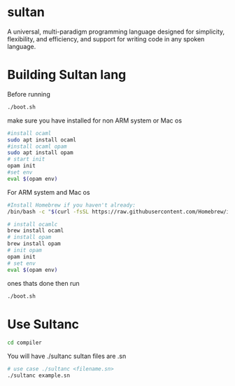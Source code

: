# sultan
A universal, multi-paradigm programming language designed for simplicity, flexibility, and efficiency, and support for writing code in any spoken language.

# Building Sultan lang
Before running 
```sh
./boot.sh
```
make sure you have installed for non ARM system or Mac os
```sh
#install ocaml
sudo apt install ocaml
#install ocaml opam
sudo apt install opam
# start init
opam init
#set env
eval $(opam env)

```
For ARM system and Mac os
```sh
#Install Homebrew if you haven't already:
/bin/bash -c "$(curl -fsSL https://raw.githubusercontent.com/Homebrew/install/HEAD/install.sh)"

# install ocamlc
brew install ocaml
# install opam
brew install opam
# init opam
opam init
# set env
eval $(opam env)


```
ones thats done then run
```sh
./boot.sh
```



# Use Sultanc
```sh
cd compiler
```
You will have ./sultanc 
sultan files are .sn 
```sh
# use case ./sultanc <filename.sn>
./sultanc example.sn
```


